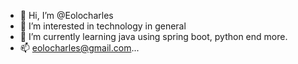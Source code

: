 - 👋 Hi, I’m @Eolocharles
- 👀 I’m interested in technology in general
- 🌱 I’m currently learning java using spring boot, python end more.
- 📫 eolocharles@gmail.com...

<!---
Eolocharles/Eolocharles is a ✨ special ✨ repository because its `README.md` (this file) appears on your GitHub profile.
You can click the Preview link to take a look at your changes.
--->

